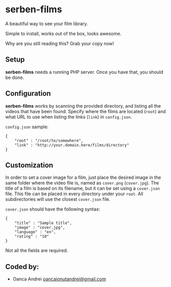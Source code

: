 # serben-films

A beautiful way to see your film library.

Simple to install, works out of the box, looks awesome.

Why are you still reading this? Grab your copy now!

## Setup

**serben-films** needs a running PHP server. Once you have that, you should be done.

## Configuration

**serben-films** works by scanning the provided directory, and listing all the videos that have been found.
Specify where the films are located (`root`) and what URL to use when listing the links (`link`) in `config.json`.

`config.json` sample:
```shell
{
	"root" : "/root/to/somewhere",
	"link" : "http://your.domain.here/films/directory"
}
```

## Customization
In order to set a cover image for a film, just place the desired image in the same folder where the video file is, named as `cover.png` (`cover.jpg`).
The title of a film is based on its filename, but it can be set using a `cover.json` file. This file can be placed in every directory under your `root`. All subdirectories will use the closest `cover.json` file.

`cover.json` should have the following syntax:

```shell
{
	"title" : "Sample title",
	"image" : "cover.jpg",
	"language" : "en",
	"rating" : "10"
}
```
Not all the fields are required.

## Coded by:

- Oanca Andrei <oancaionutandrei@gmail.com>